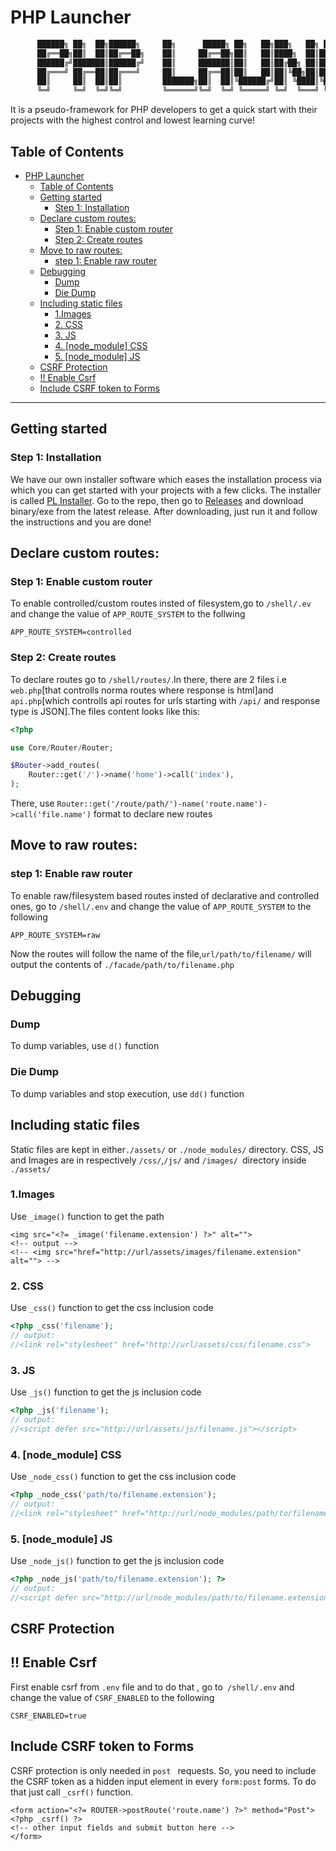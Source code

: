 # PHP Launcher

```bash
      ██████╗ ██╗  ██╗██████╗     ██╗      █████╗ ██╗   ██╗███╗   ██╗ ██████╗██╗  ██╗███████╗██████╗ 
      ██╔══██╗██║  ██║██╔══██╗    ██║     ██╔══██╗██║   ██║████╗  ██║██╔════╝██║  ██║██╔════╝██╔══██╗
      ██████╔╝███████║██████╔╝    ██║     ███████║██║   ██║██╔██╗ ██║██║     ███████║█████╗  ██████╔╝
      ██╔═══╝ ██╔══██║██╔═══╝     ██║     ██╔══██║██║   ██║██║╚██╗██║██║     ██╔══██║██╔══╝  ██╔══██╗
      ██║     ██║  ██║██║         ███████╗██║  ██║╚██████╔╝██║ ╚████║╚██████╗██║  ██║███████╗██║  ██║
      ╚═╝     ╚═╝  ╚═╝╚═╝         ╚══════╝╚═╝  ╚═╝ ╚═════╝ ╚═╝  ╚═══╝ ╚═════╝╚═╝  ╚═╝╚══════╝╚═╝  ╚═╝
```

It is a pseudo-framework for PHP developers to get a quick start with their projects with the highest control and lowest learning curve!

## Table of Contents

- [PHP Launcher](#php-launcher)
  - [Table of Contents](#table-of-contents)
  - [Getting started](#getting-started)
    - [Step 1: Installation](#step-1-installation)
  - [Declare custom routes:](#declare-custom-routes)
    - [Step 1: Enable custom router](#step-1-enable-custom-router)
    - [Step 2: Create routes](#step-2-create-routes)
  - [Move to raw routes:](#move-to-raw-routes)
    - [step 1: Enable raw router](#step-1-enable-raw-router)
  - [Debugging](#debugging)
    - [Dump](#dump)
    - [Die Dump](#die-dump)
  - [Including static files](#including-static-files)
    - [1.Images](#1images)
    - [2. CSS](#2-css)
    - [3. JS](#3-js)
    - [4. \[node\_module\] CSS](#4-node_module-css)
    - [5. \[node\_module\] JS](#5-node_module-js)
  - [CSRF Protection](#csrf-protection)
  - [!! Enable Csrf](#-enable-csrf)
  - [Include CSRF token to Forms](#include-csrf-token-to-forms)

___

## Getting started

### Step 1: Installation

We have our own installer software which eases the installation process via which you can get started with your projects with a few clicks. The installer is called [PL Installer](https://github.com/hind-sagar-biswas/pl_installer). Go to the repo, then go to [Releases](https://github.com/hind-sagar-biswas/pl_installer/releases) and download binary/exe from the latest release. After downloading, just run it and follow the instructions and you are done!

## Declare custom routes:

### Step 1: Enable custom router

To enable controlled/custom routes insted of filesystem,go to `/shell/.ev` and change the value of `APP_ROUTE_SYSTEM` to the follwing

```env
APP_ROUTE_SYSTEM=controlled
```

### Step 2: Create routes

To declare routes go to `/shell/routes/`.In there, there are 2 files i.e `web.php`[that controlls norma routes where response is html]and `api.php`[which controlls api routes for urls starting with `/api/` and response type is JSON].The files content looks like this:

```php
<?php

use Core/Router/Router;

$Router->add_routes(
    Router::get('/')->name('home')->call('index'),
);

```

There, use `Router::get('/route/path/')-name('route.name')->call('file.name')` format to declare new routes 

## Move to raw routes:

### step 1: Enable raw router

To enable raw/filesystem based routes insted of declarative and controlled ones, go to `/shell/.env` and change the value of  `APP_ROUTE_SYSTEM` to the following

```env
APP_ROUTE_SYSTEM=raw
```

Now the routes will follow the name of the file,`url/path/to/filename/` will output the contents of `./facade/path/to/filename.php`

## Debugging

### Dump

To dump variables, use `d()` function

### Die Dump

To dump variables and stop execution, use `dd()` function

## Including static files

Static files are kept in either`./assets/` or `./node_modules/` directory. CSS, JS and Images are in respectively `/css/`,`/js/` and `/images/ `directory inside `./assets/`

### 1.Images

Use `_image()` function to get the path

```blade
<img src="<?= _image('filename.extension') ?>" alt="">
<!-- output -->
<!-- <img src="href="http://url/assets/images/filename.extension" alt=""> -->
```

### 2. CSS

Use `_css()` function to get the css inclusion code

```php
<?php _css('filename');
// output:
//<link rel="stylesheet" href="http://url/assets/css/filename.css">


```

### 3. JS

Use `_js()` function to get the js inclusion code

```php
<?php _js('filename');
// output:
//<script defer src="http://url/assets/js/filename.js"></script>

```

### 4. [node_module] CSS

Use `_node_css()` function to get the css inclusion code

```php
<?php _node_css('path/to/filename.extension');
// output:
//<link rel="stylesheet" href="http://url/node_modules/path/to/filename.extension">

```

### 5. [node_module] JS

Use `_node_js()` function to get the js inclusion code

```php
<?php _node_js('path/to/filename.extension'); ?>
// output:
//<script defer src="http://url/node_modules/path/to/filename.extension"></script>

```

## CSRF Protection

## !! Enable Csrf

First enable csrf from `.env` file and to do that , go to` /shell/.env` and change the value of `CSRF_ENABLED` to the following

```env
CSRF_ENABLED=true
```

## Include CSRF token to Forms

CSRF protection is only needed in `post ` requests. So, you need to include the CSRF token as a hidden input element in every `form:post` forms. To do that just call `_csrf()` function.

```blade
<form action="<?= ROUTER->postRoute('route.name') ?>" method="Post">
<?php _csrf() ?>
<!-- other input fields and submit button here -->
</form>
```

